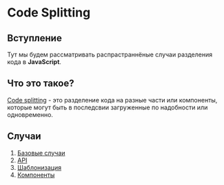 # Code Splitting
## Вступление
Тут мы будем рассматривать распрастраннёные случаи разделения кода в **JavaScript**.
## Что это такое?
[Code splitting](https://developer.mozilla.org/en-US/docs/Glossary/Code_splitting) - это разделение кода на разные части или компоненты, которые могут быть в последсвии загруженные по надобности или одновременно.

## Случаи
1. [Базовые случаи](https://github.com/codepandoradev/js-tips/tree/main/Code%20Splitting/basic.md)
2. [API](https://github.com/codepandoradev/js-tips/tree/main/Code%20Splitting/api.md)
3. [Шаблонизация](https://github.com/codepandoradev/js-tips/tree/main/Code%20Splitting/templating.md)
4. [Компоненты](https://github.com/codepandoradev/js-tips/tree/main/Code%20Splitting/components.md)
